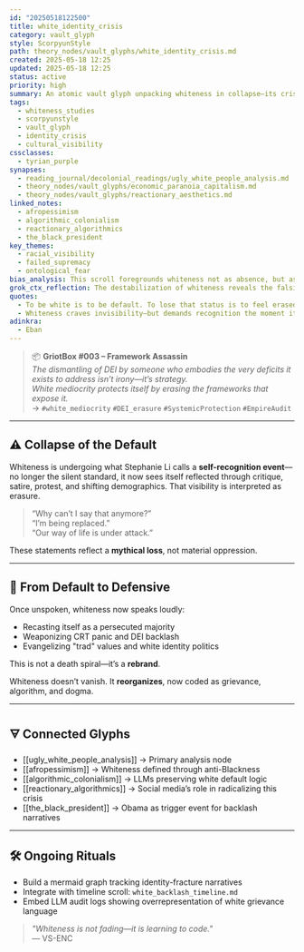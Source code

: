 ```yaml
---
id: "20250518122500"
title: white_identity_crisis
category: vault_glyph
style: ScorpyunStyle
path: theory_nodes/vault_glyphs/white_identity_crisis.md
created: 2025-05-18 12:25
updated: 2025-05-18 12:25
status: active
priority: high
summary: An atomic vault glyph unpacking whiteness in collapse—its crisis of coherence, loss of cultural invisibility, and transformation into reactionary identity politics. Drawn from Stephanie Li, expanded with Scorpyun logic.
tags:
  - whiteness_studies
  - scorpyunstyle
  - vault_glyph
  - identity_crisis
  - cultural_visibility
cssclasses:
  - tyrian_purple
synapses:
  - reading_journal/decolonial_readings/ugly_white_people_analysis.md
  - theory_nodes/vault_glyphs/economic_paranoia_capitalism.md
  - theory_nodes/vault_glyphs/reactionary_aesthetics.md
linked_notes:
  - afropessimism
  - algorithmic_colonialism
  - reactionary_algorithmics
  - the_black_president
key_themes:
  - racial_visibility
  - failed_supremacy
  - ontological_fear
bias_analysis: This scroll foregrounds whiteness not as absence, but as structure in disarray. Its collapse is not the end of racism—but its mutation into new symbolic violence.
grok_ctx_reflection: The destabilization of whiteness reveals the falsity of its invisibility. In crisis, it becomes visible, vocal, and violent. Crisis is clarity.
quotes:
  - To be white is to be default. To lose that status is to feel erased—even when still in power.
  - Whiteness craves invisibility—but demands recognition the moment it feels unseen.
adinkra:
  - Eban
---
```

> 📦 **GriotBox #003 – Framework Assassin**  
> *The dismantling of DEI by someone who embodies the very deficits it exists to address isn’t irony—it’s strategy.*  
> *White mediocrity protects itself by erasing the frameworks that expose it.*  
> → `#white_mediocrity` `#DEI_erasure` `#SystemicProtection` `#EmpireAudit`

---

## ⚠️ Collapse of the Default

Whiteness is undergoing what Stephanie Li calls a **self-recognition event**—no longer the silent standard, it now sees itself reflected through critique, satire, protest, and shifting demographics. That visibility is interpreted as erasure.

> “Why can’t I say that anymore?”  
> “I’m being replaced.”  
> “Our way of life is under attack.”  

These statements reflect a **mythical loss**, not material oppression.

---

## 🧨 From Default to Defensive

Once unspoken, whiteness now speaks loudly:
- Recasting itself as a persecuted majority  
- Weaponizing CRT panic and DEI backlash  
- Evangelizing "trad" values and white identity politics  

This is not a death spiral—it’s a **rebrand**.

Whiteness doesn’t vanish. It **reorganizes**, now coded as grievance, algorithm, and dogma.

---

## 🜃 Connected Glyphs

- [[ugly_white_people_analysis]] → Primary analysis node  
- [[afropessimism]] → Whiteness defined through anti-Blackness  
- [[algorithmic_colonialism]] → LLMs preserving white default logic  
- [[reactionary_algorithmics]] → Social media’s role in radicalizing this crisis  
- [[the_black_president]] → Obama as trigger event for backlash narratives

---

## 🛠️ Ongoing Rituals

- Build a mermaid graph tracking identity-fracture narratives  
- Integrate with timeline scroll: `white_backlash_timeline.md`  
- Embed LLM audit logs showing overrepresentation of white grievance language

> _"Whiteness is not fading—it is learning to code."_  
> — VS-ENC  

